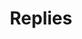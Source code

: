 ---
title: Replies
pagination:
  data: collections.replies
  size: 5000
  alias: posts
layout: layouts/posts
permalink: "{{ page.fileSlug }}/"
---